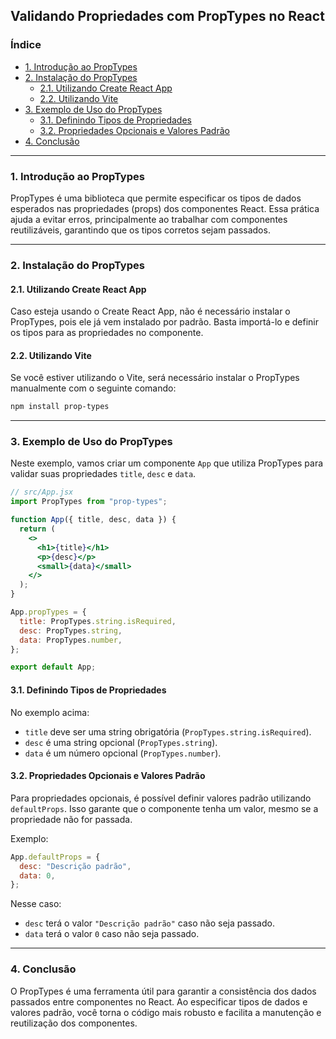 ## Validando Propriedades com PropTypes no React

### Índice

- [1. Introdução ao PropTypes](#1-introdução-ao-proptypes)
- [2. Instalação do PropTypes](#2-instalação-do-proptypes)
  - [2.1. Utilizando Create React App](#21-utilizando-create-react-app)
  - [2.2. Utilizando Vite](#22-utilizando-vite)
- [3. Exemplo de Uso do PropTypes](#3-exemplo-de-uso-do-proptypes)
  - [3.1. Definindo Tipos de Propriedades](#31-definindo-tipos-de-propriedades)
  - [3.2. Propriedades Opcionais e Valores Padrão](#32-propriedades-opcionais-e-valores-padrão)
- [4. Conclusão](#4-conclusão)

---

### 1. Introdução ao PropTypes

PropTypes é uma biblioteca que permite especificar os tipos de dados esperados nas propriedades (props) dos componentes React. Essa prática ajuda a evitar erros, principalmente ao trabalhar com componentes reutilizáveis, garantindo que os tipos corretos sejam passados.

---

### 2. Instalação do PropTypes

#### 2.1. Utilizando Create React App

Caso esteja usando o Create React App, não é necessário instalar o PropTypes, pois ele já vem instalado por padrão. Basta importá-lo e definir os tipos para as propriedades no componente.

#### 2.2. Utilizando Vite

Se você estiver utilizando o Vite, será necessário instalar o PropTypes manualmente com o seguinte comando:

```bash
npm install prop-types
```

---

### 3. Exemplo de Uso do PropTypes

Neste exemplo, vamos criar um componente `App` que utiliza PropTypes para validar suas propriedades `title`, `desc` e `data`.

```jsx
// src/App.jsx
import PropTypes from "prop-types";

function App({ title, desc, data }) {
  return (
    <>
      <h1>{title}</h1>
      <p>{desc}</p>
      <small>{data}</small>
    </>
  );
}

App.propTypes = {
  title: PropTypes.string.isRequired,
  desc: PropTypes.string,
  data: PropTypes.number,
};

export default App;
```

#### 3.1. Definindo Tipos de Propriedades

No exemplo acima:

- `title` deve ser uma string obrigatória (`PropTypes.string.isRequired`).
- `desc` é uma string opcional (`PropTypes.string`).
- `data` é um número opcional (`PropTypes.number`).

#### 3.2. Propriedades Opcionais e Valores Padrão

Para propriedades opcionais, é possível definir valores padrão utilizando `defaultProps`. Isso garante que o componente tenha um valor, mesmo se a propriedade não for passada.

Exemplo:

```jsx
App.defaultProps = {
  desc: "Descrição padrão",
  data: 0,
};
```

Nesse caso:

- `desc` terá o valor `"Descrição padrão"` caso não seja passado.
- `data` terá o valor `0` caso não seja passado.

---

### 4. Conclusão

O PropTypes é uma ferramenta útil para garantir a consistência dos dados passados entre componentes no React. Ao especificar tipos de dados e valores padrão, você torna o código mais robusto e facilita a manutenção e reutilização dos componentes.
